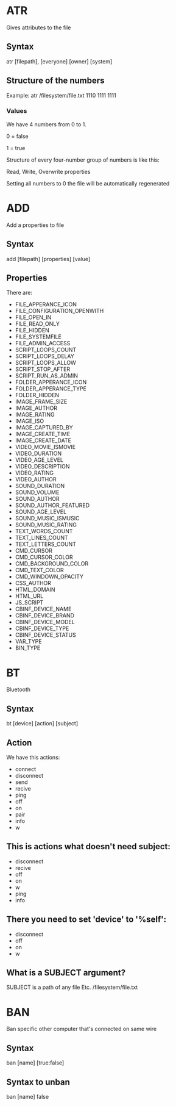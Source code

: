 # ATR
Gives attributes to the file
## Syntax
atr [filepath], [everyone] [owner] [system]
## Structure of the numbers
Example: atr /filesystem/file.txt 1110 1111 1111
### Values
We have 4 numbers from 0 to 1.

0 = false

1 = true



Structure of every four-number group of numbers is like this:

Read, Write, Overwrite properties

Setting all numbers to 0 the file will be automatically regenerated
# ADD
Add a properties to file
## Syntax
add [filepath] [properties] [value]
## Properties
There are:
* FILE_APPERANCE_ICON
* FILE_CONFIGURATION_OPENWITH
* FILE_OPEN_IN
* FILE_READ_ONLY
* FILE_HIDDEN
* FILE_SYSTEMFILE
* FILE_ADMIN_ACCESS
* SCRIPT_LOOPS_COUNT
* SCRIPT_LOOPS_DELAY
* SCRIPT_LOOPS_ALLOW
* SCRIPT_STOP_AFTER
* SCRIPT_RUN_AS_ADMIN
* FOLDER_APPERANCE_ICON
* FOLDER_APPERANCE_TYPE
* FOLDER_HIDDEN
* IMAGE_FRAME_SIZE
* IMAGE_AUTHOR
* IMAGE_RATING
* IMAGE_ISO
* IMAGE_CAPTURED_BY
* IMAGE_CREATE_TIME
* IMAGE_CREATE_DATE
* VIDEO_MOVIE_ISMOVIE
* VIDEO_DURATION
* VIDEO_AGE_LEVEL
* VIDEO_DESCRIPTION
* VIDEO_RATING
* VIDEO_AUTHOR
* SOUND_DURATION
* SOUND_VOLUME
* SOUND_AUTHOR
* SOUND_AUTHOR_FEATURED
* SOUND_AGE_LEVEL
* SOUND_MUSIC_ISMUSIC
* SOUND_MUSIC_RATING
* TEXT_WORDS_COUNT
* TEXT_LINES_COUNT
* TEXT_LETTERS_COUNT
* CMD_CURSOR
* CMD_CURSOR_COLOR
* CMD_BACKGROUND_COLOR
* CMD_TEXT_COLOR
* CMD_WINDOWN_OPACITY
* CSS_AUTHOR
* HTML_DOMAIN
* HTML_URL
* JS_SCRIPT
* CBINF_DEVICE_NAME
* CBINF_DEVICE_BRAND
* CBINF_DEVICE_MODEL
* CBINF_DEVICE_TYPE
* CBINF_DEVICE_STATUS
* VAR_TYPE
* BIN_TYPE
# BT
Bluetooth 
## Syntax
bt [device] [action] [subject]
## Action
We have this actions:
* connect
* disconnect
* send
* recive
* ping
* off
* on
* pair
* info
* w
## This is actions what doesn't need subject:
* disconnect
* recive
* off
* on
* w
* ping
* info
## There you need to set 'device' to '%self':
* disconnect
* off
* on
* w
## What is a SUBJECT argument?
SUBJECT is a path of any file
Etc. /filesystem/file.txt
# BAN
Ban specific other computer that's connected on same wire
## Syntax
ban [name] [true:false]
## Syntax to unban
ban [name] false

